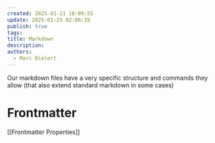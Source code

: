 ```yaml
---
created: 2025-01-21 18:09:55
update: 2025-01-25 02:06:35
publish: true
tags: 
title: Markdown
description: 
authors:
  - Marc Bielert
---
```


Our markdown files have a very specific structure and commands they allow (that also extend standard markdown in some cases)

# Frontmatter
[[Frontmatter Properties]]